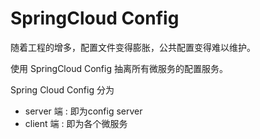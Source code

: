 # SpringCloud Config

随着工程的增多，配置文件变得膨胀，公共配置变得难以维护。

使用 SpringCloud Config 抽离所有微服务的配置服务。

Spring Cloud Config 分为

* server 端 : 即为config server
* client 端 : 即为各个微服务


